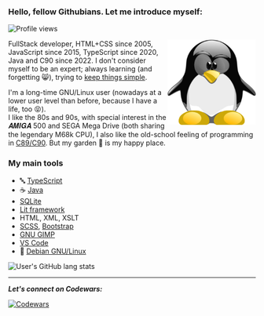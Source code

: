 ### Hello, fellow Githubians. Let me introduce myself:

![Profile views](https://gpvc.arturio.dev/Amarok24)

<!-- Any image aligned to the right. Beware the width -->
<img width="180" align="right" alt="Github" src="https://raw.githubusercontent.com/Amarok24/Amarok24/master/resources/TUX_NERD2_600x600.svg" />

FullStack developer, HTML+CSS since 2005, JavaScript since 2015, TypeScript since 2020, Java and C90 since 2022. I don't consider myself to be an expert; always learning (and forgetting 😸), trying to [keep things simple](https://horasion.eu/articles/kiss_principle_keep_it_simple.xhtml).

I'm a long-time GNU/Linux user (nowadays at a lower user level than before, because I have a life, too 😝).<br />I like the 80s and 90s, with special interest in the 𝑨𝑴𝑰𝑮𝑨 500 and SEGA Mega Drive (both sharing the legendary M68k CPU), I also like the old-school feeling of programming in [C89/C90](https://en.wikipedia.org/wiki/ANSI_C). But my garden 🌳 is my happy place.

### My main tools
- 🔤 [TypeScript](https://www.typescriptlang.org/)
- ☕ [Java](https://en.wikipedia.org/wiki/OpenJDK)
- [SQLite](https://www.sqlite.org/)
- [Lit framework](https://lit.dev/)
- HTML, XML, XSLT
- [SCSS](https://sass-lang.com/), [Bootstrap](https://getbootstrap.com/)
- [GNU GIMP](https://www.gimp.org/)
- [VS Code](https://code.visualstudio.com/)
- 🐧 [Debian GNU/Linux](https://www.debian.org/)

<!--
[<img src='https://cdn.jsdelivr.net/npm/simple-icons@3.0.1/icons/github.svg' alt='github' height='40'>](https://github.com/Amarok24)  [<img src='https://cdn.jsdelivr.net/npm/simple-icons@3.0.1/icons/dev-dot-to.svg' alt='dev' height='40'>](https://dev.to/amarok24)  [<img src='https://cdn.jsdelivr.net/npm/simple-icons@3.0.1/icons/twitter.svg' alt='twitter' height='40'>](https://twitter.com/Jan_Prager)  [<img src='https://cdn.jsdelivr.net/npm/simple-icons@3.0.1/icons/codepen.svg' alt='codepen' height='40'>](https://codepen.io/Amarok24)  

<img align="center" src="https://github-readme-stats.vercel.app/api/top-langs/?username=XXXXXX&hide=java,html&title_color=ffffff&text_color=c9cacc&icon_color=2bbc8a&bg_color=1d1f21" />
src="https://github-readme-stats.vercel.app/api?username=XXXXXXXX&show_icons=true&line_height=27&count_private=true&title_color=ffffff&text_color=c9cacc&icon_color=2bbc8a&bg_color=1d1f21"

-->
![User's GitHub lang stats](https://github-readme-stats.vercel.app/api/top-langs/?username=Amarok24&langs_count=8&layout=compact&theme=ayu-mirage&show_icons=true&custom_title=GitHub%20lang%20stats)

---
***Let's connect on Codewars:***

[<img src="https://www.codewars.com/users/Amarok24/badges/small" alt="Codewars" />](https://www.codewars.com/users/Amarok24)

<!--
![Github stats](https://github-readme-stats.vercel.app/api?username=Amarok24&show_icons=true&count_private=true&theme=gruvbox)
-->
